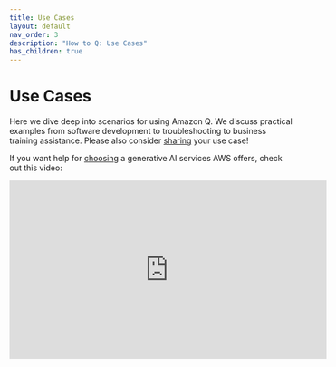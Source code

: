 ```yaml
---
title: Use Cases
layout: default
nav_order: 3
description: "How to Q: Use Cases"
has_children: true
---
```


# Use Cases

Here we dive deep into scenarios for using Amazon Q. We discuss practical examples
from software development to troubleshooting to business training assistance. Please
also consider [sharing](https://github.com/mhausenblas/howtoq.help/discussions)
your use case!

If you want help for [choosing](https://docs.aws.amazon.com/decision-guides/latest/generative-ai-on-aws-how-to-choose/guide.html)
a generative AI services AWS offers, check out this video:

<iframe width="560" height="315"
        src="https://www.youtube.com/embed/WEKTpzvJiec?si=g6BB93p77_QZmERm"
        title="Best Practices for GenAI applications on AWS – Model Selection - Part 1"
        frameborder="0" 
        allow="accelerometer; autoplay; clipboard-write; encrypted-media; gyroscope; picture-in-picture; web-share" 
        referrerpolicy="strict-origin-when-cross-origin"
        allowfullscreen>
</iframe>


